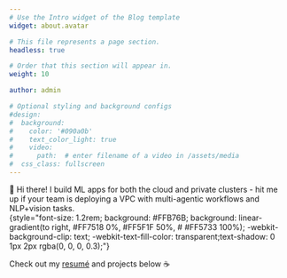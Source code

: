 ```yaml
---
# Use the Intro widget of the Blog template
widget: about.avatar

# This file represents a page section.
headless: true

# Order that this section will appear in.
weight: 10

author: admin

# Optional styling and background configs
#design:
#  background:
#    color: '#090a0b'
#    text_color_light: true
#    video:
#      path:  # enter filename of a video in /assets/media
#  css_class: fullscreen
---
```


👋 Hi there! I build ML apps for both the cloud and private clusters - hit me up if your team is deploying a VPC with multi-agentic workflows and NLP+vision tasks.  
{style="font-size: 1.2rem; background: #FFB76B; background: linear-gradient(to right,  #FF7518 0%, #FF5F1F 50%, # #FF5733 100%); -webkit-background-clip: text; -webkit-text-fill-color: transparent;text-shadow: 0 1px 2px rgba(0, 0, 0, 0.3);"}

Check out my [resumé](/about/) and projects below ☕
